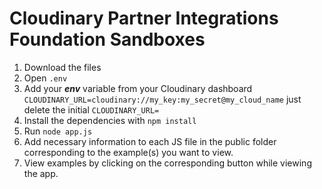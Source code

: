 # Cloudinary Partner Integrations Foundation Sandboxes

1. Download the files
2. Open `.env`
3. Add your **_env_** variable from your Cloudinary dashboard `CLOUDINARY_URL=cloudinary://my_key:my_secret@my_cloud_name` just delete the initial `CLOUDINARY_URL=`
4. Install the dependencies with `npm install`
5. Run `node app.js`
6. Add necessary information to each JS file in the public folder corresponding to the example(s) you want to view.
7. View examples by clicking on the corresponding button while viewing the app.
